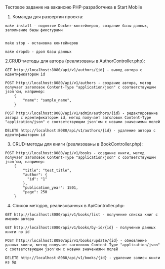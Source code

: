 Тестовое задание на вакансию PHP-разработчика в Start Mobile

  1. Команды для развертки проекта:

    make install - поднятие Docker-контейнеров, создание базы данных, заполнение базы фикстурами


    make stop - остановка контейнеров

    make dropdb - дроп базы данных


  2.CRUD-методы для автора (реализованы в AuthorController.php):

    GET http://localhost:8080/api/v1/authors/{id} - вывод автора с идентификатором id

    POST http://localhost:8080/api/v1/authors - создание автора, метод получает заголовок Content-Type "application/json" с соответствующим json'ом, например:
        {
            "name": "sample_name",
        }

    POST http://localhost:8080/api/v1/admin/authors/{id} - редактирование автора с идентификатором id, метод получает заголовок Content-Type "application/json" с соответствующим json'ом с новыми значениями полей

    DELETE http://localhost:8080/api/v1/authors/{id} - удаление автора с идентификатором id


  3. CRUD-методы для книги (реализованы в BookController.php):

    POST http://localhost:8080/api/v1/books - создание книги, метод получает заголовок Content-Type "application/json" с соответствующим json'ом, например:
        {
            "title": "test_title",
            "author": {
              "id": "1"
            },
            "publication_year": 1501,
            "page": 250
        }


  4. Список методов, реализованных в ApiController.php:

    GET http://localhost:8080/api/v1/books/list - получение списка книг с именем автора

    GET http://localhost:8080/api/v1/books/by-id/{id} - получение данных книги по id

    POST http://localhost:8080/api/v1/books/update/{id} - обновление данных книги, метод получает заголовок Content-Type "application/json" с соответствующим json'ом с новыми значениями полей

    DELETE http://localhost:8080/api/v1/books/{id} - удаление записи книги из бд
